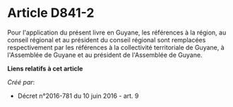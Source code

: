 # Article D841-2

Pour l'application du présent livre en Guyane, les références à la région, au conseil régional et au président du conseil
régional sont remplacées respectivement par les références à la collectivité territoriale de Guyane, à l'Assemblée de Guyane
et au président de l'Assemblée de Guyane.

**Liens relatifs à cet article**

_Créé par_:

  - Décret n°2016-781 du 10 juin 2016 - art. 9
